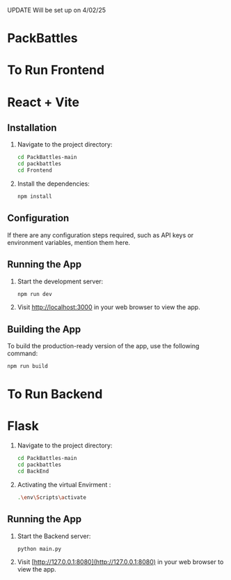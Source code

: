 UPDATE Will be set up on 4/02/25

# PackBattles
# To Run Frontend
# React + Vite
## Installation

1. Navigate to the project directory:

    ```bash
    cd PackBattles-main
    cd packbattles
    cd Frontend
    
    ```

2. Install the dependencies:

    ```bash
    npm install
    ```

## Configuration

If there are any configuration steps required, such as API keys or environment variables, mention them here.

## Running the App

1. Start the development server:

    ```bash
    npm run dev 
    ```

2. Visit [http://localhost:3000](http://localhost:3000) in your web browser to view the app.

## Building the App

To build the production-ready version of the app, use the following command:

```bash
npm run build
```
# To Run Backend
# Flask


1. Navigate to the project directory:

    ```bash
    cd PackBattles-main
    cd packbattles
    cd BackEnd
    
    ```
2. Activating the virtual Envirment :

    ```bash
    .\env\Scripts\activate
    ```
## Running the App

1. Start the Backend server:

    ```bash
    python main.py
    ```
2. Visit [http://127.0.0.1:8080](http://127.0.0.1:8080) in your web browser to view the app.
